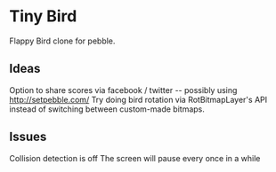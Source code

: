 Tiny Bird
=========

Flappy Bird clone for pebble.

Ideas
-------

  Option to share scores via facebook / twitter -- possibly using http://setpebble.com/
  Try doing bird rotation via RotBitmapLayer's API instead of switching between custom-made bitmaps. 

Issues
-------

  Collision detection is off
  The screen will pause every once in a while
